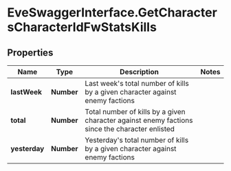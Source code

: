 # EveSwaggerInterface.GetCharactersCharacterIdFwStatsKills

## Properties
Name | Type | Description | Notes
------------ | ------------- | ------------- | -------------
**lastWeek** | **Number** | Last week&#39;s total number of kills by a given character against enemy factions | 
**total** | **Number** | Total number of kills by a given character against enemy factions since the character enlisted | 
**yesterday** | **Number** | Yesterday&#39;s total number of kills by a given character against enemy factions | 


